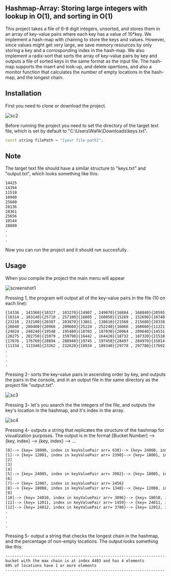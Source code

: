 ## Hashmap-Array: Storing large integers with lookup in O(1), and sorting in O(1) 
This project takes a file of 6-8 digit integers, unsorted, and stores them in an array of key-value
pairs where each key has a value of 10*key. We implement a hash-map with chaining to store the keys and values.
However, since values might get very large, we save memory resources by only storing a key and a corrosponding
index in the hash-map. We also implement a radix-sort that sorts the array of key-value pairs by key and outputs
a file of sorted keys in the same format as the input file. The hash-map supports the insert and look-up, and delete
opertions, and also a monitor function that calculates the number of empty locations in the hash-map, and the 
longest chain.

## Installation
First you need to clone or download the project.

![sc2](https://user-images.githubusercontent.com/73697128/202071025-59a22098-512d-4b55-ab96-a97787ebf66f.jpg)

Before running the project you need to set the directory of the target text file, which is set by default to "C:\\Users\\Wafik\\Downloads\\keys.txt".
```c++
const string filePath = "[your file path]";
```
## Note
The target text file should have a similar structure to "keys.txt" and "output.txt", which looks something like this:
```txt
14425
14394
11510
10940
25680
28136
28361
25656
10144
28880
.
.
.
```
Now you can run the project and it should run succesfully.
## Usage
When you compile the project the main menu will appear

![screenshot1](https://user-images.githubusercontent.com/73697128/202068215-7f3121a2-6401-4020-a65c-36a6b8009adc.jpg)

Pressing 1, the program will output all of the key-value pairs in the file (10 on each line):

```bash
{14336 , 143360}{10327 , 103270}{24907 , 249070}{16884 , 168840}{20595 , 205950}{25105 , 251050}{10503 , 105030}{25076 , 250760}{15681 , 156810}{29143 , 291430}
{18314 , 183140}{25710 , 257100}{16005 , 160050}{15269 , 152690}{10740 , 107400}{12454 , 124540}{16855 , 168550}{20365 , 203650}{23226 , 232260}{27938 , 279380}
{23210 , 232100}{20387 , 203870}{13861 , 138610}{21568 , 215680}{28338 , 283380}{21516 , 215160}{10915 , 109150}{12293 , 122930}{22401 , 224010}{17089 , 170890}
{28040 , 280400}{20966 , 209660}{25224 , 252240}{16066 , 160660}{11221 , 112210}{29003 , 290030}{29949 , 299490}{15076 , 150760}{17764 , 177640}{16494 , 164940}
{24824 , 248240}{19548 , 195480}{18703 , 187030}{20964 , 209640}{14531 , 145310}{17460 , 174600}{25635 , 256350}{12353 , 123530}{26141 , 261410}{21351 , 213510}
{20275 , 202750}{15979 , 159790}{16442 , 164420}{18732 , 187320}{21518 , 215180}{10567 , 105670}{24924 , 249240}{25030 , 250300}{14555 , 145550}{10789 , 107890}
{17676 , 176760}{28894 , 288940}{19745 , 197450}{28497 , 284970}{15814 , 158140}{24575 , 245750}{20357 , 203570}{22882 , 228820}{16688 , 166880}{16117 , 161170}
{11334 , 113340}{23262 , 232620}{18934 , 189340}{29778 , 297780}{17692 , 176920}{10986 , 109860}{24433 , 244330}{18320 , 183200}{20891 , 208910}{24733 , 247330}
.
.
.
.
```
Pressing 2- sorts the key-value pairs in ascending order by key, and outputs the pairs in the console, and in an output file in the same directory as the project file
"output.txt".

![sc3](https://user-images.githubusercontent.com/73697128/202071337-45f76c35-0c8d-4589-a561-ca7a6d5d5b12.jpg)

Pressing 3- let's you search the the integers of the file, and outputs the key's location in the hashmap, and it's index in the array.

![sc4](https://user-images.githubusercontent.com/73697128/202071689-42d490bb-01e1-42ce-8779-94136a68ba7d.jpg)

Pressing 4- outputs a string that replicates the structure of the hashmap for visualization purposes. The output is in the format
[Bucket Number] --> {key, index} --> {key, index} --> ...

```txt
[0]--> {key= 18000, index in keyValuePair arr= 638}--> {key= 24000, index in keyValuePair arr= 3170}
[1]--> {key= 12001, index in keyValuePair arr= 2390}--> {key= 18001, index in keyValuePair arr= 3269}
[2]
[3]
[4]
[5]--> {key= 24005, index in keyValuePair arr= 3982}--> {key= 18005, index in keyValuePair arr= 5926}
[6]
[7]--> {key= 12007, index in keyValuePair arr= 2456}
[8]--> {key= 18008, index in keyValuePair arr= 1340}--> {key= 12008, index in keyValuePair arr= 5172}
[9]
[10]--> {key= 24010, index in keyValuePair arr= 3096}--> {key= 18010, index in keyValuePair arr= 5397}
[11]--> {key= 12011, index in keyValuePair arr= 1459}--> {key= 24011, index in keyValuePair arr= 5730}
[12]--> {key= 24012, index in keyValuePair arr= 3788}--> {key= 12012, index in keyValuePair arr= 4955}
.
.
.
.
```
Pressing 5- output a string that checks the longest chain in the hashmap, and the percentage of non-empty locations. The output looks something like this:
```txt
----------------------------------------------------------------------
bucket with the max chain is at index 4403 and has 4 elements         |
69% of locations have 1 or more elements                              |
----------------------------------------------------------------------
```



